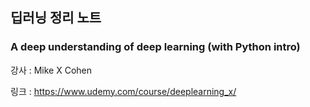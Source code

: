 ## 딥러닝 정리 노트

### A deep understanding of deep learning (with Python intro)

강사 : Mike X Cohen

링크 : https://www.udemy.com/course/deeplearning_x/
